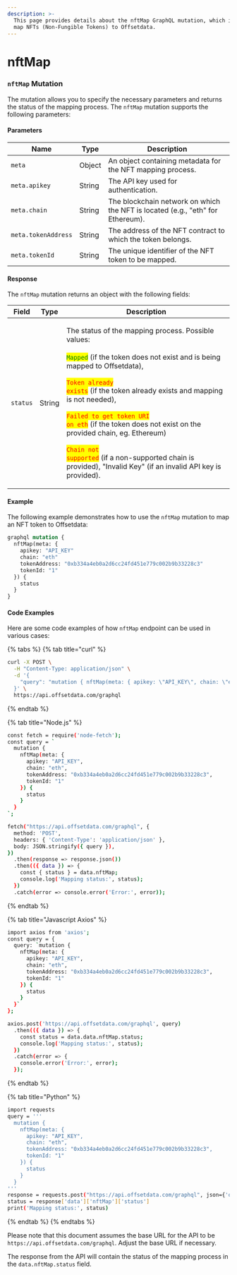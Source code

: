 ```yaml
---
description: >-
  This page provides details about the nftMap GraphQL mutation, which is used to
  map NFTs (Non-Fungible Tokens) to Offsetdata.
---
```


# nftMap

### `nftMap` Mutation

The mutation allows you to specify the necessary parameters and returns the status of the mapping process. The `nftMap` mutation supports the following parameters:

#### Parameters

| Name                | Type   | Description                                                                    |
| ------------------- | ------ | ------------------------------------------------------------------------------ |
| `meta`              | Object | An object containing metadata for the NFT mapping process.                     |
| `meta.apikey`       | String | The API key used for authentication.                                           |
| `meta.chain`        | String | The blockchain network on which the NFT is located (e.g., "eth" for Ethereum). |
| `meta.tokenAddress` | String | The address of the NFT contract to which the token belongs.                    |
| `meta.tokenId`      | String | The unique identifier of the NFT token to be mapped.                           |

#### Response

The `nftMap` mutation returns an object with the following fields:

| Field    | Type   | Description                                                                                                                                                                                                                                                                                                                                                                                                                                                                                                                                                                                                                                        |
| -------- | ------ | -------------------------------------------------------------------------------------------------------------------------------------------------------------------------------------------------------------------------------------------------------------------------------------------------------------------------------------------------------------------------------------------------------------------------------------------------------------------------------------------------------------------------------------------------------------------------------------------------------------------------------------------------- |
| `status` | String | <p>The status of the mapping process. Possible values:<br><br><mark style="color:green;"><code>Mapped</code></mark> (if the token does not exist and is being mapped to Offsetdata),<br><br><mark style="color:red;"><code>Token already exists</code></mark> (if the token already exists and mapping is not needed),<br><br><mark style="color:red;"><code>Failed to get token URI on eth</code></mark> (if the token does not exist on the provided chain, eg. Ethereum)<br><br><mark style="color:red;"><code>Chain not supported</code></mark> (if a non-supported chain is provided), "Invalid Key" (if an invalid API key is provided).</p> |

#### Example

The following example demonstrates how to use the `nftMap` mutation to map an NFT token to Offsetdata:

```graphql
graphql mutation {
  nftMap(meta: {
    apikey: "API_KEY"
    chain: "eth"
    tokenAddress: "0xb334a4eb0a2d6cc24fd451e779c002b9b33228c3"
    tokenId: "1"
  }) {
    status
  }
}
```

#### Code Examples

Here are some code examples of how `nftMap` endpoint can be used in various cases:

{% tabs %}
{% tab title="curl" %}
```bash
curl -X POST \
  -H "Content-Type: application/json" \
  -d '{
    "query": "mutation { nftMap(meta: { apikey: \"API_KEY\", chain: \"eth\", tokenAddress: \"0xb334a4eb0a2d6cc24fd451e779c002b9b33228c3\", tokenId: \"3650\" }) { status } }"
  }' \
  https://api.offsetdata.com/graphql
```
{% endtab %}

{% tab title="Node.js" %}
```bash
const fetch = require('node-fetch');
const query = `
  mutation {
    nftMap(meta: {
      apikey: "API_KEY",
      chain: "eth",
      tokenAddress: "0xb334a4eb0a2d6cc24fd451e779c002b9b33228c3",
      tokenId: "1"
    }) {
      status
    }
  }
`;

fetch("https://api.offsetdata.com/graphql", {
  method: 'POST',
  headers: { 'Content-Type': 'application/json' },
  body: JSON.stringify({ query }),
})
  .then(response => response.json())
  .then(({ data }) => {
    const { status } = data.nftMap;
    console.log('Mapping status:', status);
  })
  .catch(error => console.error('Error:', error));

```
{% endtab %}

{% tab title="Javascript Axios" %}
```bash
import axios from 'axios';
const query = {
  query: `mutation {
    nftMap(meta: {
      apikey: "API_KEY",
      chain: "eth",
      tokenAddress: "0xb334a4eb0a2d6cc24fd451e779c002b9b33228c3",
      tokenId: "1"
    }) {
      status
    }
  }`
};

axios.post('https://api.offsetdata.com/graphql', query)
  .then(({ data }) => {
    const status = data.data.nftMap.status;
    console.log('Mapping status:', status);
  })
  .catch(error => {
    console.error('Error:', error);
  });

```
{% endtab %}

{% tab title="Python" %}
```bash
import requests
query = '''
  mutation {
    nftMap(meta: {
      apikey: "API_KEY",
      chain: "eth",
      tokenAddress: "0xb334a4eb0a2d6cc24fd451e779c002b9b33228c3",
      tokenId: "1"
    }) {
      status
    }
  }
'''
response = requests.post("https://api.offsetdata.com/graphql", json={'query': query}).json()
status = response['data']['nftMap']['status']
print('Mapping status:', status)


```
{% endtab %}
{% endtabs %}

Please note that this document assumes the base URL for the API to be `https://api.offsetdata.com/graphql`. Adjust the base URL if necessary.

The response from the API will contain the status of the mapping process in the `data.nftMap.status` field.

